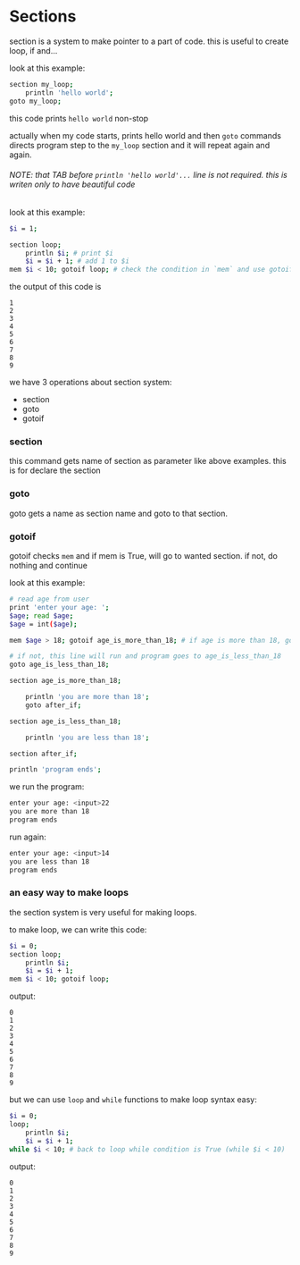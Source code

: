 # Sections
section is a system to make pointer to a part of code. this is useful to create loop, if and...

look at this example:
```bash
section my_loop;
    println 'hello world';
goto my_loop;
```

this code prints `hello world` non-stop

actually when my code starts, prints hello world and then `goto` commands directs program step to the `my_loop` section and it will repeat again and again.

###### NOTE: that TAB before `println 'hello world'...` line is not required. this is writen only to have beautiful code

look at this example:

```bash
$i = 1;

section loop;
    println $i; # print $i
    $i = $i + 1; # add 1 to $i
mem $i < 10; gotoif loop; # check the condition in `mem` and use gotoif command
```

the output of this code is
```
1
2
3
4
5
6
7
8
9
```

we have 3 operations about section system:
- section
- goto
- gotoif

### section
this command gets name of section as parameter like above examples. this is for declare the section

### goto
goto gets a name as section name and goto to that section.

### gotoif
gotoif checks `mem` and if mem is True, will go to wanted section. if not, do nothing and continue

look at this example:

```bash
# read age from user
print 'enter your age: ';
$age; read $age;
$age = int($age);

mem $age > 18; gotoif age_is_more_than_18; # if age is more than 18, goto age_is_more_than_18 section

# if not, this line will run and program goes to age_is_less_than_18
goto age_is_less_than_18;

section age_is_more_than_18;

    println 'you are more than 18';
    goto after_if;

section age_is_less_than_18;

    println 'you are less than 18';

section after_if;

println 'program ends';
```

we run the program:

```bash
enter your age: <input>22
you are more than 18
program ends
```

run again:
```bash
enter your age: <input>14
you are less than 18
program ends
```

### an easy way to make loops

the section system is very useful for making loops.

to make loop, we can write this code:

```bash
$i = 0;
section loop;
    println $i;
    $i = $i + 1;
mem $i < 10; gotoif loop;
```

output:

```
0
1
2
3
4
5
6
7
8
9
```

but we can use `loop` and `while` functions to make loop syntax easy:

```bash
$i = 0;
loop;
    println $i;
    $i = $i + 1;
while $i < 10; # back to loop while condition is True (while $i < 10)
```

output:

```
0
1
2
3
4
5
6
7
8
9
```

